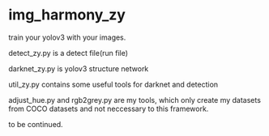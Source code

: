 # img_harmony_zy
train your yolov3 with your images.

detect_zy.py is a detect file(run file)

darknet_zy.py is yolov3 structure network

util_zy.py contains some useful tools for darknet and detection

adjust_hue.py and rgb2grey.py are my tools, which only create my datasets from COCO datasets and not neccessary to this framework.

to be continued.